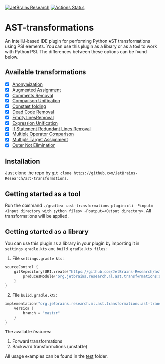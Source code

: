 [![JetBrains Research](https://jb.gg/badges/research.svg)](https://confluence.jetbrains.com/display/ALL/JetBrains+on+GitHub)
[![Actions Status](https://github.com/nbirillo/ast-transformations/workflows/build/badge.svg)](https://github.com/nbirillo/ast-transformations/actions)


# AST-transformations

An IntelliJ-based IDE plugin for performing Python AST transformations using PSI elements. 
You can use this plugin as a library or as a tool to work with Python PSI. 
The differences between these options can be found below.

## Available transformations

- [x] [Anonymization](./docs/transformations/Anonymization.md)
- [x] [Augmented Assignment](./docs/transformations/AugmentedAssignment.md)
- [x] [Comments Removal](./docs/transformations/CommentsRemoval.md)
- [x] [Comparison Unification](./docs/transformations/ComparisonUnification.md)
- [x] [Constant folding](./docs/transformations/ConstantFolding.md)
- [x] [Dead Code Removal](./docs/transformations/DeadCodeRemoval.md)
- [x] [EmptyLinesRemoval](./docs/transformations/EmptyLinesRemoval.md)
- [x] [Expression Unification](./docs/transformations/ExpressionUnification.md)
- [x] [If Statement Redundant Lines Removal](./docs/transformations/IfRedundantLinesRemovalTransformation.md)
- [x] [Multiple Operator Comparison](./docs/transformations/MultipleOperatorComparison.md)
- [x] [Multiple Target Assignment](./docs/transformations/MultipleTargetAssignmentTransformation.md)
- [x] [Outer Not Elimination](./docs/transformations/OuterNotElimination.md)

## Installation

Just clone the repo by `git clone https://github.com/JetBrains-Research/ast-transformations`.


## Getting started as a tool

Run the command `./gradlew :ast-transformations-plugin:cli -Pinput=<Input directory with python files> -Poutput=<Output directory>`.
All transformations will be applied.

## Getting started as a library

You can use this plugin as a library in your plugin by importing it in `settings.gradle.kts` and `build.gradle.kts files`:

1. File `settings.gradle.kts`:

```kotlin
sourceControl {
    gitRepository(URI.create("https://github.com/JetBrains-Research/ast-transformations.git")) {
        producesModule("org.jetbrains.research.ml.ast.transformations:ast-transformations")
    }
}
```

2. File `build.gradle.kts`:

```kotlin
implementation("org.jetbrains.research.ml.ast.transformations:ast-transformations") {
    version {
        branch = "master"
    }
}
```

The available features:

1. Forward transformations
2. Backward transformations (unstable)
   
All usage examples can be found in the [test](./src/test/kotlin/org/jetbrains/research/ml/ast) folder.
